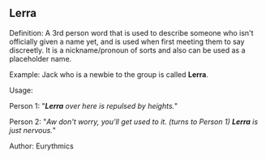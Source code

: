 ## Lerra

Definition: A 3rd person word that is used to describe someone who isn't officially given a name yet, and is used when first meeting them to say discreetly. It is a nickname/pronoun of sorts and also can be used as a placeholder name.

Example: Jack who is a newbie to the group is called __Lerra__.

Usage:

Person 1: "*__Lerra__ over here is repulsed by heights.*"

Person 2: "*Aw don't worry, you'll get used to it. (turns to Person 1) __Lerra__ is just nervous.*"

Author: Eurythmics
